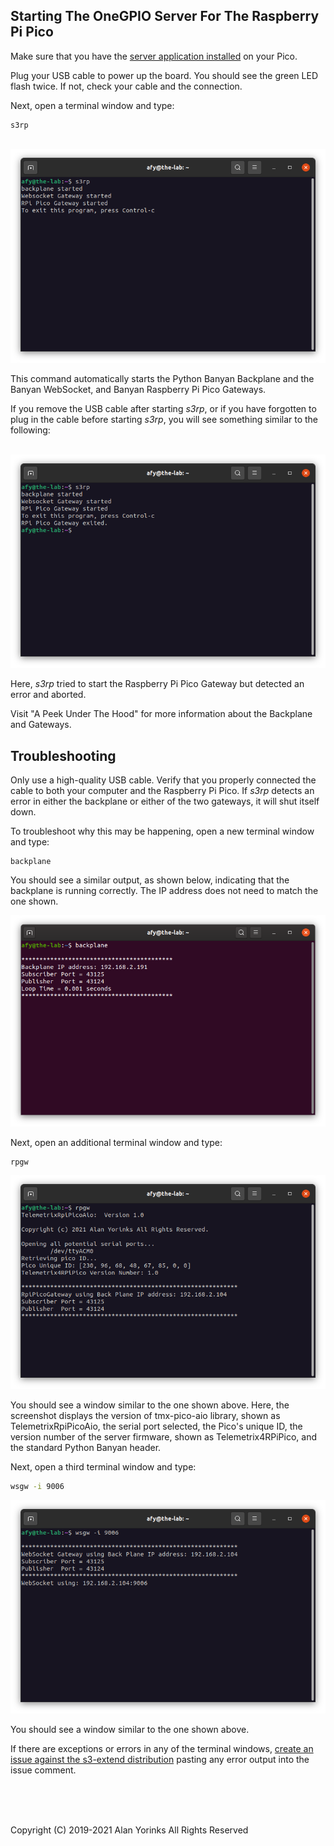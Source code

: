 ## Starting The OneGPIO Server For The Raspberry Pi Pico

Make sure that you have the 
[server application installed](https://mryslab.github.io/telemetrix-rpi-pico/install_pico_server/) 
on your
Pico.

Plug your USB cable to power up the board. You should see the green LED
flash twice. If not, check your cable and the connection.

Next, open a terminal window and type:

```
s3rp
```
<br>
<img src="../images/s3rp-1.png" >

This command automatically starts the Python Banyan Backplane and
the Banyan WebSocket, and Banyan Raspberry Pi Pico Gateways.

If you remove the USB cable after starting _s3rp_, or if you have forgotten
to plug in the cable before starting _s3rp_, you will see something similar to
the following:

<br>
<img src="../images/s3rp-2.png" >

Here, _s3rp_ tried to start the Raspberry Pi Pico Gateway but detected an error
and aborted.

Visit "A Peek Under The Hood" for more information about the Backplane and Gateways.


## Troubleshooting

Only use a high-quality USB cable. Verify that you properly
connected the cable to both your computer and the Raspberry Pi Pico.
If _s3rp_ detects an error in either the backplane or either of the two gateways, it will shut itself down.

To troubleshoot why this may be happening, open a new terminal window and type:

```
backplane
```

You should see a similar output, as shown below, indicating that the
backplane is running correctly. The IP address does not need to match
the one shown.

<img src="../images/backplane.png" >

Next, open an additional terminal window and type:

```
rpgw
```

<img src="../images/rpgw_success.png" >

You should see a window similar to the one shown above. Here, the screenshot displays
the version of tmx-pico-aio library, shown as TelemetrixRpiPicoAio, the serial
port selected, the Pico's unique ID, the version number of the server firmware, shown as
Telemetrix4RPiPico, and the standard Python Banyan header.

Next, open a third terminal window and type:

```bash
wsgw -i 9006
```

<img src="../images/s3rp-3.png" >

You should see a window similar to the one shown above.

If there are exceptions or errors in any of the terminal windows,
[create an issue against the s3-extend distribution](https://github.com/MrYsLab/s3-extend/issues)
pasting any error output into the issue comment.



<br> <br> <br>


Copyright (C) 2019-2021 Alan Yorinks All Rights Reserved
